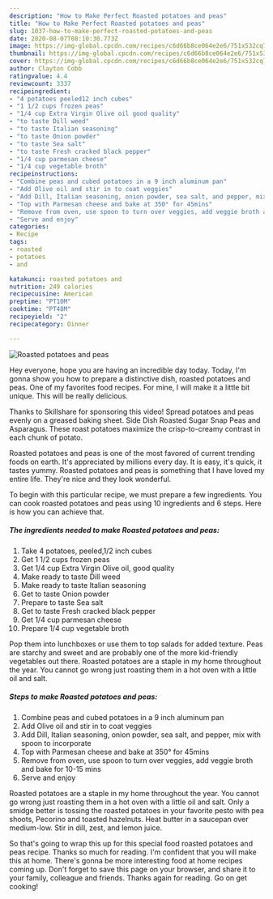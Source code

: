 ```yaml
---
description: "How to Make Perfect Roasted potatoes and peas"
title: "How to Make Perfect Roasted potatoes and peas"
slug: 1037-how-to-make-perfect-roasted-potatoes-and-peas
date: 2020-08-07T08:10:30.773Z
image: https://img-global.cpcdn.com/recipes/c6d66b8ce064e2e6/751x532cq70/roasted-potatoes-and-peas-recipe-main-photo.jpg
thumbnail: https://img-global.cpcdn.com/recipes/c6d66b8ce064e2e6/751x532cq70/roasted-potatoes-and-peas-recipe-main-photo.jpg
cover: https://img-global.cpcdn.com/recipes/c6d66b8ce064e2e6/751x532cq70/roasted-potatoes-and-peas-recipe-main-photo.jpg
author: Clayton Cobb
ratingvalue: 4.4
reviewcount: 3337
recipeingredient:
- "4 potatoes peeled12 inch cubes"
- "1 1/2 cups frozen peas"
- "1/4 cup Extra Virgin Olive oil good quality"
- "to taste Dill weed"
- "to taste Italian seasoning"
- "to taste Onion powder"
- "to taste Sea salt"
- "to taste Fresh cracked black pepper"
- "1/4 cup parmesan cheese"
- "1/4 cup vegetable broth"
recipeinstructions:
- "Combine peas and cubed potatoes in a 9 inch aluminum pan"
- "Add Olive oil and stir in to coat veggies"
- "Add Dill, Italian seasoning, onion powder, sea salt, and pepper, mix with spoon to incorporate"
- "Top with Parmesan cheese and bake at 350° for 45mins"
- "Remove from oven, use spoon to turn over veggies, add veggie broth and bake for 10-15 mins"
- "Serve and enjoy"
categories:
- Recipe
tags:
- roasted
- potatoes
- and

katakunci: roasted potatoes and 
nutrition: 249 calories
recipecuisine: American
preptime: "PT10M"
cooktime: "PT48M"
recipeyield: "2"
recipecategory: Dinner

---
```



![Roasted potatoes and peas](https://img-global.cpcdn.com/recipes/c6d66b8ce064e2e6/751x532cq70/roasted-potatoes-and-peas-recipe-main-photo.jpg)

Hey everyone, hope you are having an incredible day today. Today, I'm gonna show you how to prepare a distinctive dish, roasted potatoes and peas. One of my favorites food recipes. For mine, I will make it a little bit unique. This will be really delicious.

Thanks to Skillshare for sponsoring this video! Spread potatoes and peas evenly on a greased baking sheet. Side Dish Roasted Sugar Snap Peas and Asparagus. These roast potatoes maximize the crisp-to-creamy contrast in each chunk of potato.

Roasted potatoes and peas is one of the most favored of current trending foods on earth. It's appreciated by millions every day. It is easy, it's quick, it tastes yummy. Roasted potatoes and peas is something that I have loved my entire life. They're nice and they look wonderful.


To begin with this particular recipe, we must prepare a few ingredients. You can cook roasted potatoes and peas using 10 ingredients and 6 steps. Here is how you can achieve that.

<!--inarticleads1-->

##### The ingredients needed to make Roasted potatoes and peas:

1. Take 4 potatoes, peeled,1/2 inch cubes
1. Get 1 1/2 cups frozen peas
1. Get 1/4 cup Extra Virgin Olive oil, good quality
1. Make ready to taste Dill weed
1. Make ready to taste Italian seasoning
1. Get to taste Onion powder
1. Prepare to taste Sea salt
1. Get to taste Fresh cracked black pepper
1. Get 1/4 cup parmesan cheese
1. Prepare 1/4 cup vegetable broth


Pop them into lunchboxes or use them to top salads for added texture. Peas are starchy and sweet and are probably one of the more kid-friendly vegetables out there. Roasted potatoes are a staple in my home throughout the year. You cannot go wrong just roasting them in a hot oven with a little oil and salt. 

<!--inarticleads2-->

##### Steps to make Roasted potatoes and peas:

1. Combine peas and cubed potatoes in a 9 inch aluminum pan
1. Add Olive oil and stir in to coat veggies
1. Add Dill, Italian seasoning, onion powder, sea salt, and pepper, mix with spoon to incorporate
1. Top with Parmesan cheese and bake at 350° for 45mins
1. Remove from oven, use spoon to turn over veggies, add veggie broth and bake for 10-15 mins
1. Serve and enjoy


Roasted potatoes are a staple in my home throughout the year. You cannot go wrong just roasting them in a hot oven with a little oil and salt. Only a smidge better is tossing the roasted potatoes in your favorite pesto with pea shoots, Pecorino and toasted hazelnuts. Heat butter in a saucepan over medium-low. Stir in dill, zest, and lemon juice. 

So that's going to wrap this up for this special food roasted potatoes and peas recipe. Thanks so much for reading. I'm confident that you will make this at home. There's gonna be more interesting food at home recipes coming up. Don't forget to save this page on your browser, and share it to your family, colleague and friends. Thanks again for reading. Go on get cooking!

